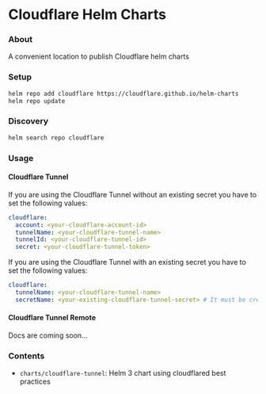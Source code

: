 # Cloudflare Helm Charts

### About
A convenient location to publish Cloudflare helm charts

### Setup
```bash
helm repo add cloudflare https://cloudflare.github.io/helm-charts
helm repo update
```

### Discovery
```bash
helm search repo cloudflare
```

### Usage

#### Cloudflare Tunnel

If you are using the Cloudflare Tunnel without an existing secret you have to set the following values:

```yaml
cloudflare:
  account: <your-cloudflare-account-id>
  tunnelName: <your-cloudflare-tunnel-name>
  tunnelId: <your-cloudflare-tunnel-id>
  secret: <your-cloudflare-tunnel-token>
```

If you are using the Cloudflare Tunnel with an existing secret you have to set the following values:

```yaml
cloudflare:
  tunnelName: <your-cloudflare-tunnel-name>
  secretName: <your-existing-cloudflare-tunnel-secret> # It must be created in the namespace that your are deploying your cloudflare-tunnel in.
```

#### Cloudflare Tunnel Remote

Docs are coming soon...

### Contents

- `charts/cloudflare-tunnel`: Helm 3 chart using cloudflared best practices
